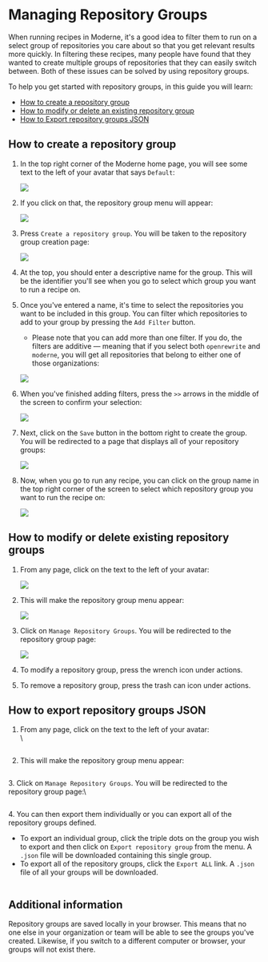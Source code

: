 # Managing Repository Groups

When running recipes in Moderne, it's a good idea to filter them to run on a select group of repositories you care about so that you get relevant results more quickly. In filtering these recipes, many people have found that they wanted to create multiple groups of repositories that they can easily switch between. Both of these issues can be solved by using repository groups.

To help you get started with repository groups, in this guide you will learn:

* [How to create a repository group](managing-repository-groups.md#how-to-create-a-repository-group)
* [How to modify or delete an existing repository group](managing-repository-groups.md#how-to-modify-or-delete-existing-repository-groups)
* [How to Export repository groups JSON](managing-repository-groups.md#how-to-export-repository-groups-json)

## How to create a repository group

1.  In the top right corner of the Moderne home page, you will see some text to the left of your avatar that says `Default`:

    ![](../.gitbook/assets/repo-group-1.png)
2.  If you click on that, the repository group menu will appear:

    ![](../.gitbook/assets/repo-group-2.png)
3.  Press `Create a repository group`. You will be taken to the repository group creation page:

    ![](../.gitbook/assets/repo-group-3.png)
4. At the top, you should enter a descriptive name for the group. This will be the identifier you'll see when you go to select which group you want to run a recipe on.
5.  Once you've entered a name, it's time to select the repositories you want to be included in this group. You can filter which repositories to add to your group by pressing the `Add Filter` button.

    * Please note that you can add more than one filter. If you do, the filters are additive — meaning that if you select both `openrewrite` and `moderne`, you will get all repositories that belong to either one of those organizations:

    ![](../.gitbook/assets/repo-group-5.png)
6.  When you've finished adding filters, press the `>>` arrows in the middle of the screen to confirm your selection:

    ![](../.gitbook/assets/repo-group-6.png)
7.  Next, click on the `Save` button in the bottom right to create the group. You will be redirected to a page that displays all of your repository groups:

    ![](../.gitbook/assets/repo-group-7.png)
8.  Now, when you go to run any recipe, you can click on the group name in the top right corner of the screen to select which repository group you want to run the recipe on:

    ![](../.gitbook/assets/repo-group-8.png)

## How to modify or delete existing repository groups

1.  From any page, click on the text to the left of your avatar:

    ![](../.gitbook/assets/repo-group-1.png)
2.  This will make the repository group menu appear:

    ![](../.gitbook/assets/repo-group-8.png)
3.  Click on `Manage Repository Groups`. You will be redirected to the repository group page:

    ![](../.gitbook/assets/repo-group-7.png)
4. To modify a repository group, press the wrench icon under actions.
5. To remove a repository group, press the trash can icon under actions.

## How to export repository groups JSON

1.  From any page, click on the text to the left of your avatar:\
    \


    <figure><img src="../.gitbook/assets/image (15).png" alt=""><figcaption></figcaption></figure>


2. This will make the repository group menu appear:

<figure><img src="../.gitbook/assets/image (5).png" alt=""><figcaption></figcaption></figure>

3\. Click on `Manage Repository Groups`. You will be redirected to the repository group page:\


<figure><img src="../.gitbook/assets/image (23).png" alt=""><figcaption></figcaption></figure>

4\. You can then export them individually or you can export all of the repository groups defined.&#x20;



* To export an individual group, click the triple dots on the group you wish to export and then click on `Export repository group` from the menu. A `.json` file will be downloaded containing this single group.
* To export all of the repository groups, click the `Export ALL` link. A `.json` file of all your groups will be downloaded.

<figure><img src="../.gitbook/assets/Screenshot 2023-01-10 at 3.02.42 PM.png" alt=""><figcaption></figcaption></figure>

## Additional information

Repository groups are saved locally in your browser. This means that no one else in your organization or team will be able to see the groups you've created. Likewise, if you switch to a different computer or browser, your groups will not exist there.
